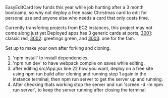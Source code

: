 EasyEditCard
low funds this year while job hunting after a 3 month bootcamp, so why not deploy a free basic Christmas card to edit for personal use and anyone else who needs a card that only costs time.

Currently transfering projects from EC2 instances, this project may not come along just yet
Deployed apps has 3 generic cards at ports; [3001](http://52.21.107.140:3001/): classic red, [3002](http://52.21.107.140:3002/): greetings green, and [3003](http://52.21.107.140:3003/): one for the fam.

Set up to make your own after forking and cloning.

1. 'npm install' to install dependencies.
2. 'npm run dev' to have webpack compile on saves while editing.
3. after editing src/App.jsx line 22 how you want, deploy on a free site using npm run build after cloning and running step 1 again in the instance terminal, then npm run server to get the server up and running.
4. After checking thats working stop the server and run 'screen -d -m npm run server', to keep the server running after closing the terminal

